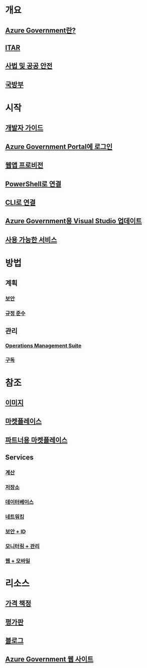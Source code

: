 # 개요
## [Azure Government란?](documentation-government-welcome.md)
## [ITAR](documentation-government-overview-itar.md)
## [사법 및 공공 안전](documentation-government-overview-jps.md)
## [국방부](documentation-government-overview-dod.md)

# 시작
## [개발자 가이드](documentation-government-developer-guide.md)
## [Azure Government Portal에 로그인](documentation-government-get-started-connect-with-portal.md)
## [웹앱 프로비전](documentation-government-howto-deploy-webandmobile.md)
## [PowerShell로 연결](documentation-government-get-started-connect-with-ps.md)
## [CLI로 연결](documentation-government-get-started-connect-with-cli.md)
## [Azure Government용 Visual Studio 업데이트](documentation-government-get-started-connect-with-vs.md)
## [사용 가능한 서비스](documentation-government-services.md)

# 방법
## 계획
### [보안](documentation-government-plan-security.md)
### [규정 준수](documentation-government-plan-compliance.md)
## 관리
### [Operations Management Suite](documentation-government-manage-oms.md)
### [구독](documentation-government-manage-subscriptions.md)


# 참조
## [이미지](documentation-government-image-gallery.md)
## [마켓플레이스](documentation-government-manage-marketplace.md)
## [파트너용 마켓플레이스](documentation-government-manage-marketplace-partners.md)

## Services
### [계산](documentation-government-compute.md)
### [저장소](documentation-government-services-storage.md)
### [데이터베이스](documentation-government-services-database.md)
### [네트워킹](documentation-government-networking.md)
### [보안 + ID](documentation-government-services-securityandidentity.md)
### [모니터링 + 관리](documentation-government-services-monitoringandmanagement.md)
### [웹 + 모바일](documentation-government-services-webandmobile.md)


# 리소스
## [가격 책정](https://azure.microsoft.com/pricing/)
## [평가판](https://azuregov.microsoft.com/trial/azuregovtrial)
## [블로그](https://blogs.msdn.microsoft.com/azuregov/)
## [Azure Government 웹 사이트](https://azure.microsoft.com/overview/clouds/government/)


<!--HONumber=Feb17_HO3-->


